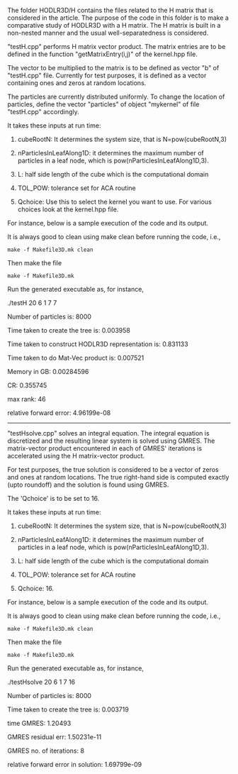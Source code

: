 The folder HODLR3D/H contains the files related to the H matrix that is considered in the article. The purpose of the code in this folder is to make a comparative study of HODLR3D with a H matrix. The H matrix is built in a non-nested manner and the usual well-separatedness is considered.

"testH.cpp" performs H matrix vector product. The matrix entries are to be defined in the function "getMatrixEntry(i,j)" of the kernel.hpp file.

The vector to be multiplied to the matrix is to be defined as vector "b" of "testH.cpp" file. Currently for test purposes, it is defined as a vector containing ones and zeros at random locations.

The particles are currently distributed uniformly. To change the location of particles, define the vector "particles" of object "mykernel" of file "testH.cpp" accordingly.

It takes these inputs at run time:

  1. cubeRootN: It determines the system size, that is N=pow(cubeRootN,3)

  2. nParticlesInLeafAlong1D: it determines the maximum number of particles in a leaf node, which is pow(nParticlesInLeafAlong1D,3).

  3. L: half side length of the cube which is the computational domain

  4. TOL_POW: tolerance set for ACA routine

  5. Qchoice: Use this to select the kernel you want to use. For various choices look at the kernel.hpp file.

For instance, below is a sample execution of the code and its output.

It is always good to clean using make clean before running the code, i.e.,

	make -f Makefile3D.mk clean

Then make the file

	make -f Makefile3D.mk

Run the generated executable as, for instance,

   ./testH 20 6 1 7 7

   Number of particles is: 8000

   Time taken to create the tree is: 0.003958

   Time taken to construct HODLR3D representation is: 0.831133

   Time taken to do Mat-Vec product is: 0.007521

   Memory in GB: 0.00284596

   CR: 0.355745

   max rank: 46

   relative forward error: 4.96199e-08

------------------------------------------------------------------------------------------------------------------------

"testHsolve.cpp" solves an integral equation. The integral equation is discretized and the resulting linear system is solved using GMRES. The matrix-vector product encountered in each of GMRES' iterations is accelerated using the H matrix-vector product.

For test purposes, the true solution is considered to be a vector of zeros and ones at random locations. The true right-hand side is computed exactly (upto roundoff) and the solution is found using GMRES.

The 'Qchoice' is to be set to 16.

It takes these inputs at run time:

  1. cubeRootN: It determines the system size, that is N=pow(cubeRootN,3)

  2. nParticlesInLeafAlong1D: it determines the maximum number of particles in a leaf node, which is pow(nParticlesInLeafAlong1D,3).

  3. L: half side length of the cube which is the computational domain

  4. TOL_POW: tolerance set for ACA routine

  5. Qchoice: 16.

  For instance, below is a sample execution of the code and its output.

  It is always good to clean using make clean before running the code, i.e.,

  	make -f Makefile3D.mk clean

  Then make the file

  	make -f Makefile3D.mk

  Run the generated executable as, for instance,

  ./testHsolve 20 6 1 7 16

  Number of particles is: 8000

  Time taken to create the tree is: 0.003719

  time GMRES: 1.20493

  GMRES residual err: 1.50231e-11

  GMRES no. of iterations: 8

  relative forward error in solution: 1.69799e-09
